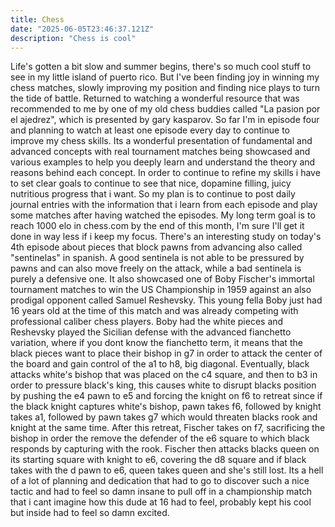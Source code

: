 ```yaml
---
title: Chess
date: "2025-06-05T23:46:37.121Z"
description: "Chess is cool"
---
```


Life's gotten a bit slow and summer begins, there's so much cool stuff to see in my little island of puerto rico. But I've been finding joy in winning my chess matches, slowly improving my position and finding nice plays to turn the tide of battle. Returned to watching a wonderful resource that was recommended to me by one of my old chess buddies called "La pasion por el ajedrez", which is presented by gary kasparov. So far I'm in episode four and planning to watch at least one episode every day to continue to improve my chess skills. Its a wonderful presentation of fundamental and advanced concepts with real tournament matches being showcased and various examples to help you deeply learn and understand the theory and reasons behind each concept. In order to continue to refine my skills i have to set clear goals to continue to see that nice, dopamine filling, juicy nutritious progress that i want. So my plan is to continue to post daily journal entries with the information that i learn from each episode and play some matches after having watched the episodes. My long term goal is to reach 1000 elo in chess.com by the end of this month, I'm sure I'll get it done in way less if i keep my focus. There's an interesting study on today's 4th episode about pieces that block pawns from advancing also called "sentinelas" in spanish. A good sentinela is not able to be pressured by pawns and can also move freely on the attack, while a bad sentinela is purely a defensive one. It also showcased one of Boby Fischer's immortal tournament matches to win the US Championship in 1959 against an also prodigal opponent called Samuel Reshevsky. This young fella Boby just had 16 years old at the time of this match and was already competing with professional caliber chess players. Boby had the white pieces and Reshevsky played the Sicilian defense with the advanced fianchetto variation, where if you dont know the fianchetto term, it means that the black pieces want to place their bishop in g7 in order to attack the center of the board and gain control of the a1 to h8, big diagonal. Eventually, black attacks white's bishop that was placed on the c4 square, and then to b3 in order to pressure black's king, this causes white to disrupt blacks position by pushing the e4 pawn to e5 and forcing the knight on f6 to retreat since if the black knight captures white's bishop, pawn takes f6, followed by knight takes a1, followed by pawn takes g7 which would threaten blacks rook and knight at the same time. After this retreat, Fischer takes on f7, sacrificing the bishop in order the remove the defender of the e6 square to which black responds by capturing with the rook. Fischer then attacks blacks queen on its starting square with knight to e6, covering the d8 square and if black takes with the d pawn to e6, queen takes queen and she's still lost. Its a hell of a lot of planning and dedication that had to go to discover such a nice tactic and had to feel so damn insane to pull off in a championship match that i cant imagine how this dude at 16 had to feel, probably kept his cool but inside had to feel so damn excited. 